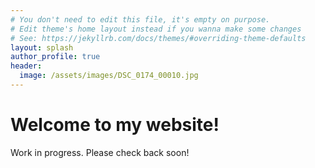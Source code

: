 ```yaml
---
# You don't need to edit this file, it's empty on purpose.
# Edit theme's home layout instead if you wanna make some changes
# See: https://jekyllrb.com/docs/themes/#overriding-theme-defaults
layout: splash
author_profile: true
header:
  image: /assets/images/DSC_0174_00010.jpg
---
```

# Welcome to my website!
Work in progress. Please check back soon!
